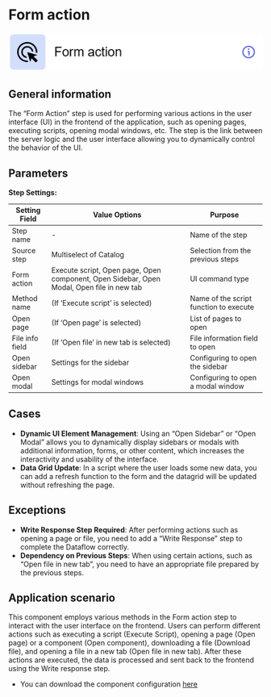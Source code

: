 # Form action

![](../../assets/images/app-development/form-action.png)

## General information
The “Form Action” step is used for performing various actions in the user interface (UI) in the frontend of the application, such as opening pages, executing scripts, opening modal windows, etc. The step is the link between the server logic and the user interface allowing you to dynamically control the behavior of the UI.

## Parameters
**Step Settings:**

| Setting Field | Value Options | Purpose |
|----------------|-------------------|------------|
| Step name      | -                 | Name of the step |
| Source step    | Multiselect of Catalog | Selection from the previous steps |
| Form action    | Execute script, Open page, Open component, Open Sidebar, Open Modal, Open file in new tab | UI command type |
| Method name    | (If ‘Execute script’ is selected) | Name of the script function to execute |
| Open page      | (If ‘Open page’ is selected) | List of pages to open |
| File info field | (If ‘Open file’ in new tab is selected) | File information field to open |
| Open sidebar   | Settings for the sidebar | Configuring to open the sidebar |
| Open modal     | Settings for modal windows | Configuring to open a modal window |

## Cases
- **Dynamic UI Element Management**: Using an “Open Sidebar” or “Open Modal” allows you to dynamically display sidebars or modals with additional information, forms, or other content, which increases the interactivity and usability of the interface.
- **Data Grid Update**: In a script where the user loads some new data, you can add a refresh function to the form and the datagrid will be updated without refreshing the page.

## Exceptions
- **Write Response Step Required**: After performing actions such as opening a page or file, you need to add a “Write Response” step to complete the Dataflow correctly.
- **Dependency on Previous Steps**: When using certain actions, such as “Open file in new tab”, you need to have an appropriate file prepared by the previous steps.

## Application scenario

This component employs various methods in the Form action step to interact with the user interface on the frontend. Users can perform different actions such as executing a script (Execute Script), opening a page (Open page) or a component (Open component), downloading a file (Download file), and opening a file in a new tab (Open file in new tab). After these actions are executed, the data is processed and sent back to the frontend using the Write response step.

- You can download the component configuration [here](https://drive.google.com/file/d/1AgjjrOW-z2LPMj7sFWg_PKjHjFfVtxub/view?usp=sharing)